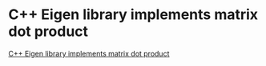 # C++ Eigen library implements matrix dot product
[C++ Eigen library implements matrix dot product](https://aiwithcloud.com/2022/09/15/c_eigen_library_implements_matrix_dot_product/)